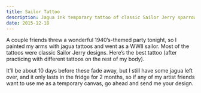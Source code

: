 ```yaml
---
title: Sailor Tattoo
description: Jagua ink temporary tattoo of classic Sailor Jerry sparrow design.
date: 2015-12-18
---
```

A couple friends threw a wonderful 1940’s-themed party tonight, so I painted my arms with jagua tattoos and went as a WWII sailor. Most of the tattoos were classic Sailor Jerry designs. Here’s the best tattoo (after practicing with different tattoos on the rest of my body).

It’ll be about 10 days before these fade away, but I still have some jagua left over, and it only lasts in the fridge for 2 months, so if any of my artist friends want to use me as a temporary canvas, go ahead and send me your design.